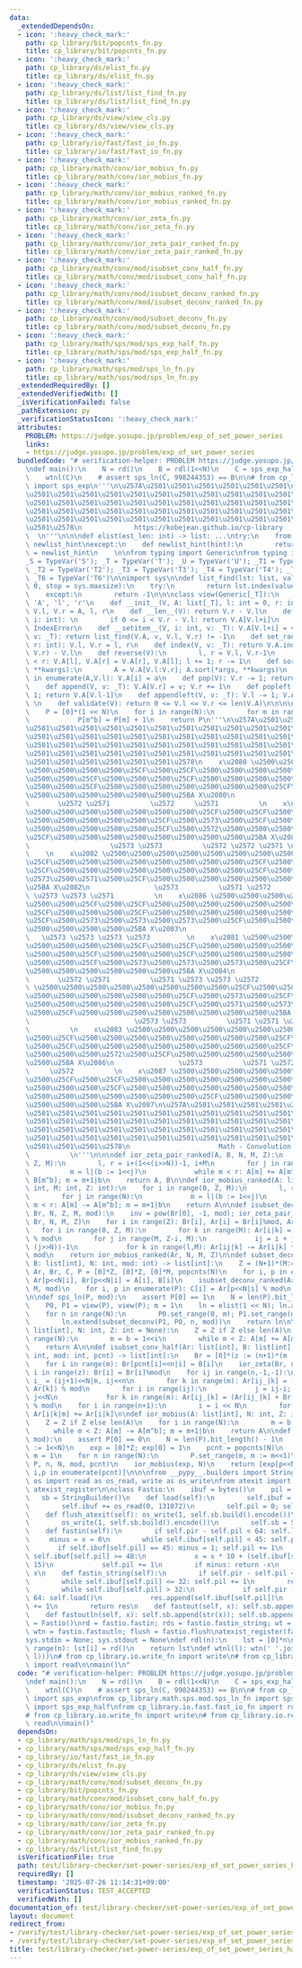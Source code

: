 ```yaml
---
data:
  _extendedDependsOn:
  - icon: ':heavy_check_mark:'
    path: cp_library/bit/popcnts_fn.py
    title: cp_library/bit/popcnts_fn.py
  - icon: ':heavy_check_mark:'
    path: cp_library/ds/elist_fn.py
    title: cp_library/ds/elist_fn.py
  - icon: ':heavy_check_mark:'
    path: cp_library/ds/list/list_find_fn.py
    title: cp_library/ds/list/list_find_fn.py
  - icon: ':heavy_check_mark:'
    path: cp_library/ds/view/view_cls.py
    title: cp_library/ds/view/view_cls.py
  - icon: ':heavy_check_mark:'
    path: cp_library/io/fast/fast_io_fn.py
    title: cp_library/io/fast/fast_io_fn.py
  - icon: ':heavy_check_mark:'
    path: cp_library/math/conv/ior_mobius_fn.py
    title: cp_library/math/conv/ior_mobius_fn.py
  - icon: ':heavy_check_mark:'
    path: cp_library/math/conv/ior_mobius_ranked_fn.py
    title: cp_library/math/conv/ior_mobius_ranked_fn.py
  - icon: ':heavy_check_mark:'
    path: cp_library/math/conv/ior_zeta_fn.py
    title: cp_library/math/conv/ior_zeta_fn.py
  - icon: ':heavy_check_mark:'
    path: cp_library/math/conv/ior_zeta_pair_ranked_fn.py
    title: cp_library/math/conv/ior_zeta_pair_ranked_fn.py
  - icon: ':heavy_check_mark:'
    path: cp_library/math/conv/mod/isubset_conv_half_fn.py
    title: cp_library/math/conv/mod/isubset_conv_half_fn.py
  - icon: ':heavy_check_mark:'
    path: cp_library/math/conv/mod/isubset_deconv_ranked_fn.py
    title: cp_library/math/conv/mod/isubset_deconv_ranked_fn.py
  - icon: ':heavy_check_mark:'
    path: cp_library/math/conv/mod/subset_deconv_fn.py
    title: cp_library/math/conv/mod/subset_deconv_fn.py
  - icon: ':heavy_check_mark:'
    path: cp_library/math/sps/mod/sps_exp_half_fn.py
    title: cp_library/math/sps/mod/sps_exp_half_fn.py
  - icon: ':heavy_check_mark:'
    path: cp_library/math/sps/mod/sps_ln_fn.py
    title: cp_library/math/sps/mod/sps_ln_fn.py
  _extendedRequiredBy: []
  _extendedVerifiedWith: []
  _isVerificationFailed: false
  _pathExtension: py
  _verificationStatusIcon: ':heavy_check_mark:'
  attributes:
    PROBLEM: https://judge.yosupo.jp/problem/exp_of_set_power_series
    links:
    - https://judge.yosupo.jp/problem/exp_of_set_power_series
  bundledCode: "# verification-helper: PROBLEM https://judge.yosupo.jp/problem/exp_of_set_power_series\n\
    \ndef main():\n    N = rd()\n    B = rdl(1<<N)\n    C = sps_exp_half(B, 998244353)\n\
    \    wtnl(C)\n    # assert sps_ln(C, 998244353) == B\n\n# from cp_library.math.sps.mod.sps_exp_fn\
    \ import sps_exp\n'''\n\u257A\u2501\u2501\u2501\u2501\u2501\u2501\u2501\u2501\u2501\
    \u2501\u2501\u2501\u2501\u2501\u2501\u2501\u2501\u2501\u2501\u2501\u2501\u2501\
    \u2501\u2501\u2501\u2501\u2501\u2501\u2501\u2501\u2501\u2501\u2501\u2501\u2501\
    \u2501\u2501\u2501\u2501\u2501\u2501\u2501\u2501\u2501\u2501\u2501\u2501\u2501\
    \u2501\u2501\u2501\u2501\u2501\u2501\u2501\u2501\u2501\u2501\u2501\u2501\u2501\
    \u2501\u2578\n             https://kobejean.github.io/cp-library             \
    \  \n'''\n\n\ndef elist(est_len: int) -> list: ...\ntry:\n    from __pypy__ import\
    \ newlist_hint\nexcept:\n    def newlist_hint(hint):\n        return []\nelist\
    \ = newlist_hint\n    \n\nfrom typing import Generic\nfrom typing import TypeVar\n\
    _S = TypeVar('S'); _T = TypeVar('T'); _U = TypeVar('U'); _T1 = TypeVar('T1');\
    \ _T2 = TypeVar('T2'); _T3 = TypeVar('T3'); _T4 = TypeVar('T4'); _T5 = TypeVar('T5');\
    \ _T6 = TypeVar('T6')\n\nimport sys\n\ndef list_find(lst: list, value, start =\
    \ 0, stop = sys.maxsize):\n    try:\n        return lst.index(value, start, stop)\n\
    \    except:\n        return -1\n\n\nclass view(Generic[_T]):\n    __slots__ =\
    \ 'A', 'l', 'r'\n    def __init__(V, A: list[_T], l: int = 0, r: int = 0): V.A,\
    \ V.l, V.r = A, l, r\n    def __len__(V): return V.r - V.l\n    def __getitem__(V,\
    \ i: int): \n        if 0 <= i < V.r - V.l: return V.A[V.l+i]\n        else: raise\
    \ IndexError\n    def __setitem__(V, i: int, v: _T): V.A[V.l+i] = v\n    def __contains__(V,\
    \ v: _T): return list_find(V.A, v, V.l, V.r) != -1\n    def set_range(V, l: int,\
    \ r: int): V.l, V.r = l, r\n    def index(V, v: _T): return V.A.index(v, V.l,\
    \ V.r) - V.l\n    def reverse(V):\n        l, r = V.l, V.r-1\n        while l\
    \ < r: V.A[l], V.A[r] = V.A[r], V.A[l]; l += 1; r -= 1\n    def sort(V, /, *args,\
    \ **kwargs):\n        A = V.A[V.l:V.r]; A.sort(*args, **kwargs)\n        for i,a\
    \ in enumerate(A,V.l): V.A[i] = a\n    def pop(V): V.r -= 1; return V.A[V.r]\n\
    \    def append(V, v: _T): V.A[V.r] = v; V.r += 1\n    def popleft(V): V.l +=\
    \ 1; return V.A[V.l-1]\n    def appendleft(V, v: _T): V.l -= 1; V.A[V.l] = v;\
    \ \n    def validate(V): return 0 <= V.l <= V.r <= len(V.A)\n\n\n\ndef popcnts(N):\n\
    \    P = [0]*(1 << N)\n    for i in range(N):\n        for m in range(b := 1<<i):\n\
    \            P[m^b] = P[m] + 1\n    return P\n'''\n\u257A\u2501\u2501\u2501\u2501\
    \u2501\u2501\u2501\u2501\u2501\u2501\u2501\u2501\u2501\u2501\u2501\u2501\u2501\
    \u2501\u2501\u2501\u2501\u2501\u2501\u2501\u2501\u2501\u2501\u2501\u2501\u2501\
    \u2501\u2501\u2501\u2501\u2501\u2501\u2501\u2501\u2501\u2501\u2501\u2501\u2501\
    \u2501\u2501\u2501\u2501\u2501\u2501\u2501\u2501\u2501\u2501\u2501\u2501\u2501\
    \u2501\u2501\u2501\u2501\u2501\u2501\u2578\n    x\u2080 \u2500\u2500\u2500\u2500\
    \u2500\u2500\u2500\u2500\u25CF\u2500\u25CF\u2500\u2500\u2500\u2500\u2500\u2500\
    \u2500\u2500\u25CF\u2500\u2500\u2500\u25CF\u2500\u2500\u2500\u2500\u2500\u2500\
    \u2500\u2500\u25CF\u2500\u2500\u2500\u2500\u2500\u2500\u2500\u25CF\u2500\u2500\
    \u2500\u2500\u2500\u2500\u2500\u2500\u25BA X\u2080\n                \u2573   \
    \       \u2572 \u2571          \u2572     \u2571          \n    x\u2084 \u2500\
    \u2500\u2500\u2500\u2500\u2500\u2500\u2500\u25CF\u2500\u25CF\u2500\u2500\u2500\
    \u2500\u2500\u2500\u2500\u2500\u25CF\u2500\u2573\u2500\u25CF\u2500\u2500\u2500\
    \u2500\u2500\u2500\u2500\u2500\u25CF\u2500\u2572\u2500\u2500\u2500\u2571\u2500\
    \u25CF\u2500\u2500\u2500\u2500\u2500\u2500\u2500\u2500\u25BA X\u2081\n       \
    \                    \u2573 \u2573          \u2572 \u2572 \u2571 \u2571      \
    \    \n    x\u2082 \u2500\u2500\u2500\u2500\u2500\u2500\u2500\u2500\u25CF\u2500\
    \u25CF\u2500\u2500\u2500\u2500\u2500\u2500\u2500\u2500\u25CF\u2500\u2573\u2500\
    \u25CF\u2500\u2500\u2500\u2500\u2500\u2500\u2500\u2500\u25CF\u2500\u2572\u2500\
    \u2573\u2500\u2571\u2500\u25CF\u2500\u2500\u2500\u2500\u2500\u2500\u2500\u2500\
    \u25BA X\u2082\n                \u2573          \u2571 \u2572          \u2572\
    \ \u2573 \u2573 \u2571          \n    x\u2086 \u2500\u2500\u2500\u2500\u2500\u2500\
    \u2500\u2500\u25CF\u2500\u25CF\u2500\u2500\u2500\u2500\u2500\u2500\u2500\u2500\
    \u25CF\u2500\u2500\u2500\u25CF\u2500\u2500\u2500\u2500\u2500\u2500\u2500\u2500\
    \u25CF\u2500\u2573\u2500\u2573\u2500\u2573\u2500\u25CF\u2500\u2500\u2500\u2500\
    \u2500\u2500\u2500\u2500\u25BA X\u2083\n                                     \
    \   \u2573 \u2573 \u2573 \u2573         \n    x\u2081 \u2500\u2500\u2500\u2500\
    \u2500\u2500\u2500\u2500\u25CF\u2500\u25CF\u2500\u2500\u2500\u2500\u2500\u2500\
    \u2500\u2500\u25CF\u2500\u2500\u2500\u25CF\u2500\u2500\u2500\u2500\u2500\u2500\
    \u2500\u2500\u25CF\u2500\u2573\u2500\u2573\u2500\u2573\u2500\u25CF\u2500\u2500\
    \u2500\u2500\u2500\u2500\u2500\u2500\u25BA X\u2084\n                \u2573   \
    \       \u2572 \u2571          \u2571 \u2573 \u2573 \u2572          \n    x\u2085\
    \ \u2500\u2500\u2500\u2500\u2500\u2500\u2500\u2500\u25CF\u2500\u25CF\u2500\u2500\
    \u2500\u2500\u2500\u2500\u2500\u2500\u25CF\u2500\u2573\u2500\u25CF\u2500\u2500\
    \u2500\u2500\u2500\u2500\u2500\u2500\u25CF\u2500\u2571\u2500\u2573\u2500\u2572\
    \u2500\u25CF\u2500\u2500\u2500\u2500\u2500\u2500\u2500\u2500\u25BA X\u2085\n \
    \                          \u2573 \u2573          \u2571 \u2571 \u2572 \u2572\
    \          \n    x\u2083 \u2500\u2500\u2500\u2500\u2500\u2500\u2500\u2500\u25CF\
    \u2500\u25CF\u2500\u2500\u2500\u2500\u2500\u2500\u2500\u2500\u25CF\u2500\u2573\
    \u2500\u25CF\u2500\u2500\u2500\u2500\u2500\u2500\u2500\u2500\u25CF\u2500\u2571\
    \u2500\u2500\u2500\u2572\u2500\u25CF\u2500\u2500\u2500\u2500\u2500\u2500\u2500\
    \u2500\u25BA X\u2086\n                \u2573          \u2571 \u2572          \u2571\
    \     \u2572          \n    x\u2087 \u2500\u2500\u2500\u2500\u2500\u2500\u2500\
    \u2500\u25CF\u2500\u25CF\u2500\u2500\u2500\u2500\u2500\u2500\u2500\u2500\u25CF\
    \u2500\u2500\u2500\u25CF\u2500\u2500\u2500\u2500\u2500\u2500\u2500\u2500\u25CF\
    \u2500\u2500\u2500\u2500\u2500\u2500\u2500\u25CF\u2500\u2500\u2500\u2500\u2500\
    \u2500\u2500\u2500\u25BA X\u2087\n\u257A\u2501\u2501\u2501\u2501\u2501\u2501\u2501\
    \u2501\u2501\u2501\u2501\u2501\u2501\u2501\u2501\u2501\u2501\u2501\u2501\u2501\
    \u2501\u2501\u2501\u2501\u2501\u2501\u2501\u2501\u2501\u2501\u2501\u2501\u2501\
    \u2501\u2501\u2501\u2501\u2501\u2501\u2501\u2501\u2501\u2501\u2501\u2501\u2501\
    \u2501\u2501\u2501\u2501\u2501\u2501\u2501\u2501\u2501\u2501\u2501\u2501\u2501\
    \u2501\u2501\u2501\u2578\n                      Math - Convolution           \
    \          \n'''\n\n\ndef ior_zeta_pair_ranked(A, B, N, M, Z):\n    for i in range(0,\
    \ Z, M):\n        l, r = i+(1<<(i>>N))-1, i+M\n        for j in range(N):\n  \
    \          m = l|(b := 1<<j)\n            while m < r: A[m] += A[m^b]; B[m] +=\
    \ B[m^b]; m = m+1|b\n    return A, B\n\ndef ior_mobius_ranked(A: list[int], N:\
    \ int, M: int, Z: int):\n    for i in range(0, Z, M):\n        l, r = i, i+M-(1<<(N-(i>>N)))+1\n\
    \        for j in range(N):\n            m = l|(b := 1<<j)\n            while\
    \ m < r: A[m] -= A[m^b]; m = m+1|b\n    return A\n\ndef isubset_deconv_ranked(Ar,\
    \ Br, N, Z, M, mod):\n    inv = pow(Br[0], -1, mod); ior_zeta_pair_ranked(Ar,\
    \ Br, N, M, Z)\n    for i in range(Z): Br[i], Ar[i] = Br[i]%mod, Ar[i]%mod\n \
    \   for i in range(0, Z, M):\n        for k in range(M): Ar[i|k] = Ar[i|k] * inv\
    \ % mod\n        for j in range(M, Z-i, M):\n            ij = i + j; l = (1 <<\
    \ (j>>N))-1\n            for k in range(l,M): Ar[ij|k] -= Ar[i|k] * Br[j|k] %\
    \ mod\n    return ior_mobius_ranked(Ar, N, M, Z)\n\ndef subset_deconv(A: list[int],\
    \ B: list[int], N: int, mod: int) -> list[int]:\n    Z = (N+1)*(M:=1<<N)\n   \
    \ Ar, Br, C, P = [0]*Z, [0]*Z, [0]*M, popcnts(N)\n    for i, p in enumerate(P):\
    \ Ar[p<<N|i], Br[p<<N|i] = A[i], B[i]\n    isubset_deconv_ranked(Ar, Br, N, Z,\
    \ M, mod)\n    for i, p in enumerate(P): C[i] = Ar[p<<N|i] % mod\n    return C\n\
    \n\ndef sps_ln(P, mod):\n    assert P[0] == 1\n    N = len(P).bit_length() - 1\n\
    \    P0, P1 = view(P), view(P); m = 1\n    ln = elist(1 << N); ln.append(0)\n\
    \    for n in range(N):\n        P0.set_range(0, m); P1.set_range(m, m := m<<1)\n\
    \        ln.extend(subset_deconv(P1, P0, n, mod))\n    return ln\n\ndef ior_zeta(A:\
    \ list[int], N: int, Z: int = None):\n    Z = Z if Z else len(A)\n    for i in\
    \ range(N):\n        m = b = 1<<i\n        while m < Z: A[m] += A[m^b]; m = m+1|b\n\
    \    return A\n\ndef isubset_conv_half(Ar: list[int], B: list[int], n: int, N:\
    \ int, mod: int, pcnt) -> list[int]:\n    Br = [0]*(z := (n+1)*(m := 1<<n))\n\
    \    for i in range(m): Br[pcnt[i]<<n|i] = B[i]\n    ior_zeta(Br, n)\n    for\
    \ i in range(z): Br[i] = Br[i]%mod\n    for ij in range(n,-1,-1):\n        ij_,\
    \ i_ = (ij+1)<<N|m, ij<<n\n        for k in range(m): Ar[ij_|k] = (Br[i_|k] *\
    \ Ar[k]) % mod\n        for i in range(ij):\n            j = ij-i; i_, j_ = i<<n,\
    \ j<<N\n            for k in range(m): Ar[ij_|k] = (Ar[ij_|k] + Br[i_|k] * Ar[j_|k])\
    \ % mod\n    for i in range(n+1):\n        i = i << N\n        for k in range(m):\
    \ Ar[i|k|m] += Ar[i|k]\n\ndef ior_mobius(A: list[int], N: int, Z: int = None):\n\
    \    Z = Z if Z else len(A)\n    for i in range(N):\n        m = b = 1<<i\n  \
    \      while m < Z: A[m] -= A[m^b]; m = m+1|b\n    return A\n\ndef sps_exp_half(P,\
    \ mod):\n    assert P[0] == 0\n    N = len(P).bit_length() - 1\n    Z = (N+1)*(M\
    \ := 1<<N)\n    exp = [0]*Z; exp[0] = 1\n    pcnt = popcnts(N)\n    P = view(P);\
    \ m = 1\n    for n in range(N):\n        P.set_range(m, m := m<<1)\n        isubset_conv_half(exp,\
    \ P, n, N, mod, pcnt)\n    ior_mobius(exp, N)\n    return [exp[p<<N|i] % mod for\
    \ i,p in enumerate(pcnt)]\n\n\nfrom __pypy__.builders import StringBuilder\nfrom\
    \ os import read as os_read, write as os_write\nfrom atexit import register as\
    \ atexist_register\n\nclass Fastio:\n    ibuf = bytes()\n    pil = pir = 0\n \
    \   sb = StringBuilder()\n    def load(self):\n        self.ibuf = self.ibuf[self.pil:]\n\
    \        self.ibuf += os_read(0, 131072)\n        self.pil = 0; self.pir = len(self.ibuf)\n\
    \    def flush_atexit(self): os_write(1, self.sb.build().encode())\n    def flush(self):\n\
    \        os_write(1, self.sb.build().encode())\n        self.sb = StringBuilder()\n\
    \    def fastin(self):\n        if self.pir - self.pil < 64: self.load()\n   \
    \     minus = x = 0\n        while self.ibuf[self.pil] < 45: self.pil += 1\n \
    \       if self.ibuf[self.pil] == 45: minus = 1; self.pil += 1\n        while\
    \ self.ibuf[self.pil] >= 48:\n            x = x * 10 + (self.ibuf[self.pil] &\
    \ 15)\n            self.pil += 1\n        if minus: return -x\n        return\
    \ x\n    def fastin_string(self):\n        if self.pir - self.pil < 64: self.load()\n\
    \        while self.ibuf[self.pil] <= 32: self.pil += 1\n        res = bytearray()\n\
    \        while self.ibuf[self.pil] > 32:\n            if self.pir - self.pil <\
    \ 64: self.load()\n            res.append(self.ibuf[self.pil])\n            self.pil\
    \ += 1\n        return res\n    def fastout(self, x): self.sb.append(str(x))\n\
    \    def fastoutln(self, x): self.sb.append(str(x)); self.sb.append('\\n')\nfastio\
    \ = Fastio()\nrd = fastio.fastin; rds = fastio.fastin_string; wt = fastio.fastout;\
    \ wtn = fastio.fastoutln; flush = fastio.flush\natexist_register(fastio.flush_atexit)\n\
    sys.stdin = None; sys.stdout = None\ndef rdl(n):\n    lst = [0]*n\n    for i in\
    \ range(n): lst[i] = rd()\n    return lst\ndef wtnl(l): wtn(' '.join(map(str,\
    \ l)))\n# from cp_library.io.write_fn import write\n# from cp_library.io.read_fn\
    \ import read\n\nmain()\n"
  code: "# verification-helper: PROBLEM https://judge.yosupo.jp/problem/exp_of_set_power_series\n\
    \ndef main():\n    N = rd()\n    B = rdl(1<<N)\n    C = sps_exp_half(B, 998244353)\n\
    \    wtnl(C)\n    # assert sps_ln(C, 998244353) == B\n\n# from cp_library.math.sps.mod.sps_exp_fn\
    \ import sps_exp\nfrom cp_library.math.sps.mod.sps_ln_fn import sps_ln\nfrom cp_library.math.sps.mod.sps_exp_half_fn\
    \ import sps_exp_half\nfrom cp_library.io.fast.fast_io_fn import rd, rdl, wtnl\n\
    # from cp_library.io.write_fn import write\n# from cp_library.io.read_fn import\
    \ read\n\nmain()"
  dependsOn:
  - cp_library/math/sps/mod/sps_ln_fn.py
  - cp_library/math/sps/mod/sps_exp_half_fn.py
  - cp_library/io/fast/fast_io_fn.py
  - cp_library/ds/elist_fn.py
  - cp_library/ds/view/view_cls.py
  - cp_library/math/conv/mod/subset_deconv_fn.py
  - cp_library/bit/popcnts_fn.py
  - cp_library/math/conv/mod/isubset_conv_half_fn.py
  - cp_library/math/conv/ior_mobius_fn.py
  - cp_library/math/conv/mod/isubset_deconv_ranked_fn.py
  - cp_library/math/conv/ior_zeta_fn.py
  - cp_library/math/conv/ior_zeta_pair_ranked_fn.py
  - cp_library/math/conv/ior_mobius_ranked_fn.py
  - cp_library/ds/list/list_find_fn.py
  isVerificationFile: true
  path: test/library-checker/set-power-series/exp_of_set_power_series_half.test.py
  requiredBy: []
  timestamp: '2025-07-26 11:14:31+09:00'
  verificationStatus: TEST_ACCEPTED
  verifiedWith: []
documentation_of: test/library-checker/set-power-series/exp_of_set_power_series_half.test.py
layout: document
redirect_from:
- /verify/test/library-checker/set-power-series/exp_of_set_power_series_half.test.py
- /verify/test/library-checker/set-power-series/exp_of_set_power_series_half.test.py.html
title: test/library-checker/set-power-series/exp_of_set_power_series_half.test.py
---
```


